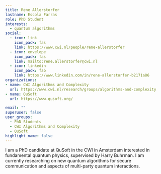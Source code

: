 ```yaml
---
title: Rene Allerstorfer
lastname: Escola Farras
role: PhD Student
interests:
  - quantum algorithms
social:
  - icon: link
    icon_pack: fas
    link: https://www.cwi.nl/people/rene-allerstorfer
  - icon: envelope
    icon_pack: fas
    link: mailto:rene.allerstorfer@cwi.nl
  - icon: linkedin
    icon_pack: fab
    link: https://www.linkedin.com/in/rene-allerstorfer-b2171a86
organizations:
- name: CWI Algorithms and Complexity
  url: https://www.cwi.nl/research/groups/algorithms-and-complexity
- name: QuSoft
  url: https://www.qusoft.org/

email: ""
superuser: false
user_groups:
  - PhD Students
  - CWI Algorithms and Complexity
  - QuSoft
highlight_name: false
---
```


I am a PhD candidate at QuSoft in the CWI in Amsterdam interested in fundamental quantum physics, supervised by Harry Buhrman.
I am currently researching on new quantum algorithms for secure communication and aspects of multi-party quantum interactions.
